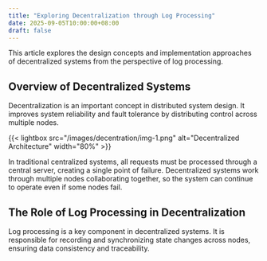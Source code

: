 ```yaml
---
title: "Exploring Decentralization through Log Processing"
date: 2025-09-05T10:00:00+08:00
draft: false
---
```


This article explores the design concepts and implementation approaches of decentralized systems from the perspective of log processing.

## Overview of Decentralized Systems

Decentralization is an important concept in distributed system design. It improves system reliability and fault tolerance by distributing control across multiple nodes.

{{< lightbox src="/images/decentration/img-1.png" alt="Decentralized Architecture" width="80%" >}}

In traditional centralized systems, all requests must be processed through a central server, creating a single point of failure. Decentralized systems work through multiple nodes collaborating together, so the system can continue to operate even if some nodes fail.

## The Role of Log Processing in Decentralization

Log processing is a key component in decentralized systems. It is responsible for recording and synchronizing state changes across nodes, ensuring data consistency and traceability.
